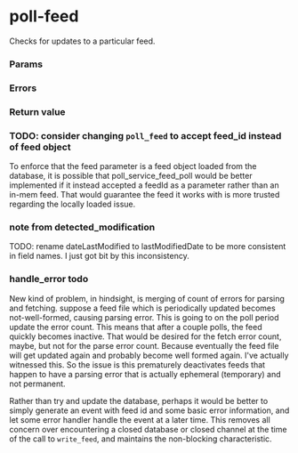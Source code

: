 # poll-feed
Checks for updates to a particular feed.

### Params

### Errors

### Return value

### TODO: consider changing `poll_feed` to accept feed_id instead of feed object
To enforce that the feed parameter is a feed object loaded from the database, it is possible that poll_service_feed_poll would be better implemented if it instead accepted a feedId as a parameter rather than an in-mem feed. That would guarantee the feed it works with is more trusted regarding the locally loaded issue.

### note from detected_modification
TODO: rename dateLastModified to lastModifiedDate to be more consistent in field names. I just got bit by this inconsistency.

### handle_error todo
New kind of problem, in hindsight, is merging of count of errors for parsing and fetching. suppose a feed file which is periodically updated becomes not-well-formed, causing parsing error. This is going to on the poll period update the error count. This means that after a couple polls, the feed quickly becomes inactive. That would be desired for the fetch error count, maybe, but not for the parse error count. Because eventually the feed file will get updated again and probably become well formed again. I've actually witnessed this. So the issue is this prematurely deactivates feeds that happen to have a parsing error that is actually ephemeral (temporary) and not permanent.

Rather than try and update the database, perhaps it would be better to simply generate an event with feed id and some basic error information, and let some error handler handle the event at a later time. This removes all concern over encountering a closed database or closed channel at the time of the call to `write_feed`, and maintains the non-blocking characteristic.
